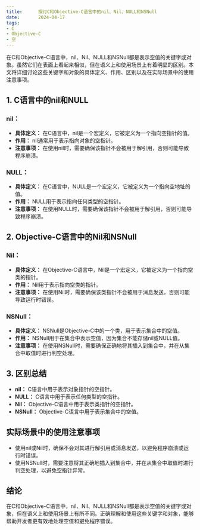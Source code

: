 ```yaml
---
title:      探讨C和Objective-C语言中的nil、Nil、NULL和NSNull
date:       2024-04-17
tags:
- C
- Objective-C
- 空
--- 
```


在C和Objective-C语言中，nil、Nil、NULL和NSNull都是表示空值的关键字或对象。虽然它们在表面上看起来相似，但在语义上和使用场景上有着明显的区别。本文将详细讨论这些关键字和对象的具体定义、作用、区别以及在实际场景中的使用注意事项。

## 1. C语言中的nil和NULL

### nil：
- **具体定义：** 在C语言中，nil是一个宏定义，它被定义为一个指向空指针的值。
- **作用：** nil通常用于表示指向对象的空指针。
- **注意事项：** 在使用nil时，需要确保该指针不会被用于解引用，否则可能导致程序崩溃。

### NULL：
- **具体定义：** 在C语言中，NULL是一个宏定义，它被定义为一个指向空地址的值。
- **作用：** NULL用于表示指向任何类型的空指针。
- **注意事项：** 在使用NULL时，需要确保该指针不会被用于解引用，否则可能导致程序崩溃。

## 2. Objective-C语言中的Nil和NSNull

### Nil：
- **具体定义：** 在Objective-C语言中，Nil是一个宏定义，它被定义为一个指向空类的指针。
- **作用：** Nil用于表示指向空类的指针。
- **注意事项：** 在使用Nil时，需要确保该类指针不会被用于消息发送，否则可能导致运行时错误。

### NSNull：
- **具体定义：** NSNull是Objective-C中的一个类，用于表示集合中的空值。
- **作用：** NSNull用于在集合中表示空值，因为集合不能存储nil或NULL值。
- **注意事项：** 在使用NSNull时，需要确保正确地将其插入到集合中，并在从集合中取值时进行判空处理。

## 3. 区别总结

- **nil：** C语言中用于表示对象指针的空指针。
- **NULL：** C语言中用于表示任何类型的空指针。
- **Nil：** Objective-C语言中用于表示类指针的空指针。
- **NSNull：** Objective-C语言中用于表示集合中的空值。

## 实际场景中的使用注意事项

- 使用nil或Nil时，确保不会对其进行解引用或消息发送，以避免程序崩溃或运行时错误。
- 使用NSNull时，需要注意将其正确地插入到集合中，并在从集合中取值时进行判空处理，以避免空指针异常。

## 结论

在C和Objective-C语言中，nil、Nil、NULL和NSNull都是表示空值的关键字或对象，但在语义上和使用场景上有所不同。正确理解和使用这些关键字和对象，能够帮助开发者更有效地处理空值和避免程序错误。